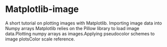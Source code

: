 # Matplotlib-image
 A short tutorial on plotting images with Matplotlib.
Importing image data into Numpy arrays
Matplotlib relies on the Pillow library to load image data.Plotting numpy arrays as images.Applying pseudocolor schemes to image plotsColor scale reference.
